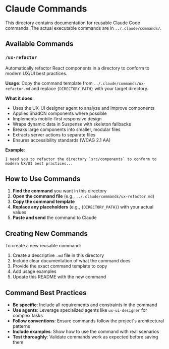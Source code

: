 # Claude Commands

This directory contains documentation for reusable Claude Code commands. The actual executable commands are in `../.claude/commands/`.

## Available Commands

### `/ux-refactor`
Automatically refactor React components in a directory to conform to modern UX/UI best practices.

**Usage**: Copy the command template from `../.claude/commands/ux-refactor.md` and replace `{DIRECTORY_PATH}` with your target directory.

**What it does**:
- Uses the UX-UI designer agent to analyze and improve components
- Applies ShadCN components where possible
- Implements mobile-first responsive design
- Wraps dynamic data in Suspense with skeleton fallbacks
- Breaks large components into smaller, modular files
- Extracts server actions to separate files
- Ensures accessibility standards (WCAG 2.1 AA)

**Example**:
```
I need you to refactor the directory `src/components` to conform to modern UX/UI best practices...
```

## How to Use Commands

1. **Find the command** you want in this directory
2. **Open the command file** (e.g., `../.claude/commands/ux-refactor.md`)
3. **Copy the command template**
4. **Replace any placeholders** (e.g., `{DIRECTORY_PATH}`) with your actual values
5. **Paste and send** the command to Claude

## Creating New Commands

To create a new reusable command:

1. Create a descriptive `.md` file in this directory
2. Include clear documentation of what the command does
3. Provide the exact command template to copy
4. Add usage examples
5. Update this README with the new command

## Command Best Practices

- **Be specific**: Include all requirements and constraints in the command
- **Use agents**: Leverage specialized agents like `ux-ui-designer` for complex tasks
- **Follow conventions**: Ensure commands follow the project's architectural patterns
- **Include examples**: Show how to use the command with real scenarios
- **Test thoroughly**: Validate commands work as expected before saving them